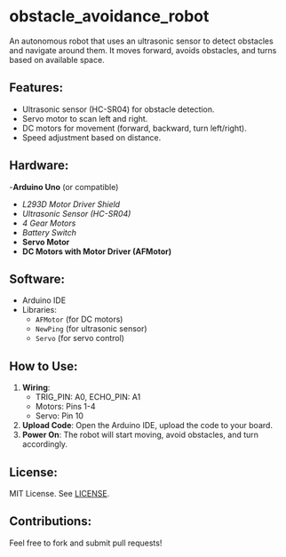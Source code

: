 # obstacle_avoidance_robot

An autonomous robot that uses an ultrasonic sensor to detect obstacles and navigate around them. It moves forward, avoids obstacles, and turns based on available space.

## Features:
- Ultrasonic sensor (HC-SR04) for obstacle detection.
- Servo motor to scan left and right.
- DC motors for movement (forward, backward, turn left/right).
- Speed adjustment based on distance.

## Hardware:
-**Arduino Uno** (or compatible)
- *L293D Motor Driver Shield*  
- *Ultrasonic Sensor (HC-SR04)*  
- *4 Gear Motors*  
- *Battery Switch*  
- **Servo Motor**
- **DC Motors with Motor Driver (AFMotor)**

## Software:
- Arduino IDE
- Libraries:
  - `AFMotor` (for DC motors)
  - `NewPing` (for ultrasonic sensor)
  - `Servo` (for servo control)

## How to Use:
1. **Wiring**: 
   - TRIG_PIN: A0, ECHO_PIN: A1
   - Motors: Pins 1-4
   - Servo: Pin 10
2. **Upload Code**: Open the Arduino IDE, upload the code to your board.
3. **Power On**: The robot will start moving, avoid obstacles, and turn accordingly.

## License:
MIT License. See [LICENSE](LICENSE).

## Contributions:
Feel free to fork and submit pull requests!
